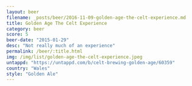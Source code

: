 ```yaml
---
layout: beer
filename: _posts/beer/2016-11-09-golden-age-the-celt-experience.md
title: Golden Age The Celt Experience
category: beer
score: 5
beer-date: "2015-01-29"
desc: "Not really much of an experience"
permalink: /beer/:title.html
img: /img/list/golden-age-the-celt-experience.jpeg
untappd: "https://untappd.com/b/celt-brewing-golden-age/60359"
country: "Wales"
style: "Golden Ale"
---
```

